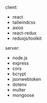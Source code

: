 client:

- react
- tailwindcss
- axios
- react-redux
- reduxjs/toolkit

server:

- node.js
- express
- cors
- bcrypt
- jsonwebtoken
- dotenv
- multer
- mongoose
